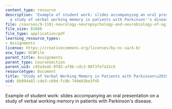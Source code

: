```yaml
---
content_type: resource
description: 'Example of student work: slides accompanying an oral presentation on
  a study of verbal working memory in patients with Parkinson''s disease.'
file: /courses/9-110j-neurology-neuropsychology-and-neurobiology-of-aging-spring-2005/6b094a81cde3c69dfc8b749eb3be3f45_9110_gilb_1983f5.pdf
file_size: 81666
file_type: application/pdf
learning_resource_types:
- Assignments
license: https://creativecommons.org/licenses/by-nc-sa/4.0/
ocw_type: OCWFile
parent_title: Assignments
parent_type: CourseSection
parent_uid: c45a3ea5-9f82-af8b-cdc2-88f3fefa32c6
resourcetype: Document
title: "Study of Verbal Working Memory in Patients with Parkinson\u2019s Disease"
uid: 6b094a81-cde3-c69d-fc8b-749eb3be3f45
---
```

Example of student work: slides accompanying an oral presentation on a study of verbal working memory in patients with Parkinson's disease.